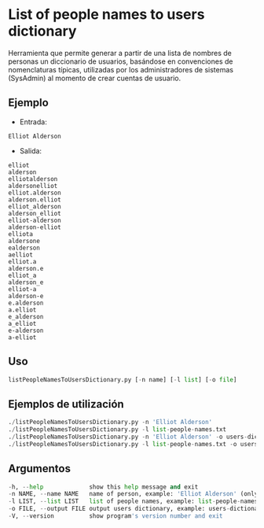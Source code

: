 # List of people names to users dictionary

Herramienta que permite generar a partir de una lista de nombres de personas un diccionario de usuarios, basándose en convenciones de nomenclaturas típicas, utilizadas por los administradores de sistemas (SysAdmin) al momento de crear cuentas de usuario.

## Ejemplo

* Entrada: 

```
Elliot Alderson
```

* Salida:

```
elliot
alderson
elliotalderson
aldersonelliot
elliot.alderson
alderson.elliot
elliot_alderson
alderson_elliot
elliot-alderson
alderson-elliot
elliota
aldersone
ealderson
aelliot
elliot.a
alderson.e
elliot_a
alderson_e
elliot-a
alderson-e
e.alderson
a.elliot
e_alderson
a_elliot
e-alderson
a-elliot
```

## Uso
```python
listPeopleNamesToUsersDictionary.py [-n name] [-l list] [-o file]
```

## Ejemplos de utilización
```python
./listPeopleNamesToUsersDictionary.py -n 'Elliot Alderson'
./listPeopleNamesToUsersDictionary.py -l list-people-names.txt
./listPeopleNamesToUsersDictionary.py -n 'Elliot Alderson' -o users-dictionary.txt
./listPeopleNamesToUsersDictionary.py -l list-people-names.txt -o users-dictionary.txt
```

## Argumentos
```python
-h, --help             show this help message and exit
-n NAME, --name NAME   name of person, example: 'Elliot Alderson' (only first name and last name)
-l LIST, --list LIST   list of people names, example: list-people-names.txt
-o FILE, --output FILE output users dictionary, example: users-dictionary.txt
-V, --version          show program's version number and exit
```
